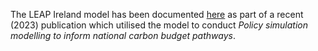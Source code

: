 The LEAP Ireland model has been documented [here](https://doi.org/10.1016/j.esr.2023.101237) as part of a recent (2023) publication which utilised the model to conduct *Policy simulation modelling to inform national carbon budget pathways*.


